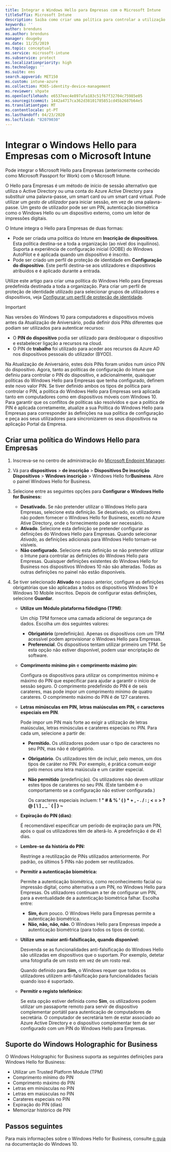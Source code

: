```yaml
---
title: Integrar o Windows Hello para Empresas com o Microsoft Intune
titleSuffix: Microsoft Intune
description: Saiba como criar uma política para controlar a utilização do Windows Hello para Empresas em dispositivos geridos."
keywords: ''
author: brenduns
ms.author: brenduns
manager: dougeby
ms.date: 11/25/2019
ms.topic: conceptual
ms.service: microsoft-intune
ms.subservice: protect
ms.localizationpriority: high
ms.technology: ''
ms.suite: ems
search.appverid: MET150
ms.custom: intune-azure
ms.collection: M365-identity-device-management
ms.reviewer: shpate
ms.openlocfilehash: e6537eec4e897afa183c51f67f32704c75985e05
ms.sourcegitcommit: 1442a4717ca362d38101785851cd45b2687b64e5
ms.translationtype: MT
ms.contentlocale: pt-PT
ms.lasthandoff: 04/23/2020
ms.locfileid: "82079030"
---
```

# <a name="integrate-windows-hello-for-business-with-microsoft-intune"></a>Integrar o Windows Hello para Empresas com o Microsoft Intune  

Pode integrar o Microsoft Hello para Empresas (anteriormente conhecido como Microsoft Passport for Work) com o Microsoft Intune.

 O Hello para Empresas é um método de início de sessão alternativo que utiliza o Active Directory ou uma conta do Azure Active Directory para substituir uma palavra-passe, um smart card ou um smart card virtual. Pode utilizar um *gesto de utilizador* para iniciar sessão, em vez de uma palavra-passe. Um gesto de utilizador pode ser um PIN, autenticação biométrica como o Windows Hello ou um dispositivo externo, como um leitor de impressões digitais.

O Intune integra o Hello para Empresas de duas formas:

- Pode ser criada uma política do Intune em **Inscrição de dispositivos**. Esta política destina-se a toda a organização (ao nível dos inquilinos). Suporta a experiência de configuração inicial (OOBE) do Windows AutoPilot e é aplicada quando um dispositivo é inscrito. 
- Pode ser criado um perfil de proteção de identidade em **Configuração do dispositivo**. Este perfil destina-se aos utilizadores e dispositivos atribuídos e é aplicado durante a entrada. 

Utilize este artigo para criar uma política do Windows Hello para Empresas predefinida destinada a toda a organização. Para criar um perfil de proteção de identidade utilizado para selecionar grupos de utilizadores e dispositivos, veja [Configurar um perfil de proteção de identidade](identity-protection-configure.md).  

<!--- - You can store authentication certificates in the Windows Hello for Business key storage provider (KSP). For more information, see [Secure resource access with certificate profiles in Microsoft Intune](secure-resource-access-with-certificate-profiles.md). --->

> [!IMPORTANT]
> Nas versões do Windows 10 para computadores e dispositivos móveis antes da Atualização de Aniversário, podia definir dois PINs diferentes que podiam ser utilizados para autenticar recursos:
> - O **PIN do dispositivo** podia ser utilizado para desbloquear o dispositivo e estabelecer ligação a recursos na cloud.
> - O PIN de **trabalho** foi utilizado para aceder aos recursos da Azure AD nos dispositivos pessoais do utilizador (BYOD).
> 
> Na Atualização de Aniversário, estes dois PINs foram unidos num único PIN do dispositivo.
> Agora, tanto as políticas de configuração do Intune que definiu para controlar o PIN do dispositivo, e adicionalmente, quaisquer políticas do Windows Hello para Empresas que tenha configurado, definem este novo valor PIN.
> Se tiver definido ambos os tipos de política para controlar o PIN, a política do Windows Hello para Empresas será aplicada tanto em computadores como em dispositivos móveis com Windows 10.
> Para garantir que os conflitos de políticas são resolvidos e que a política de PIN é aplicada corretamente, atualize a sua Política do Windows Hello para Empresas para corresponder às definições na sua política de configuração e peça aos seus utilizadores para sincronizarem os seus dispositivos na aplicação Portal da Empresa.



## <a name="create-a-windows-hello-for-business-policy"></a>Criar uma política do Windows Hello para Empresas

1. Inscreva-se no centro de administração do [Microsoft Endpoint Manager](https://go.microsoft.com/fwlink/?linkid=2109431).

2. Vá para **dispositivos** >  **de inscrição** > **Dispositivos De inscrição Dispositivos** > **Windows inscrição** > Windows Hello for**Business**. Abre o painel Windows Hello for Business.

3. Selecione entre as seguintes opções para **Configurar o Windows Hello for Business:**

    - **Desativado.** Se não pretender utilizar o Windows Hello para Empresas, selecione esta definição. Se desativado, os utilizadores não podem fornecer o Windows Hello for Business, exceto no Azure Ative Directory, onde o fornecimento pode ser necessário.
    - **Ativado**. Selecione esta definição se pretender configurar as definições do Windows Hello para Empresas.  Quando selecionar *Ativado,* as definições adicionais para WIndows Hello tornam-se visíveis.
    - **Não configurado.** Selecione esta definição se não pretender utilizar o Intune para controlar as definições do Windows Hello para Empresas. Quaisquer definições existentes do Windows Hello for Business nos dispositivos Windows 10 não são alteradas. Todas as outras definições no painel não estão disponíveis.

4. Se tiver selecionado **Ativado** no passo anterior, configure as definições obrigatórias que são aplicadas a todos os dispositivos Windows 10 e Windows 10 Mobile inscritos. Depois de configurar estas definições, selecione **Guardar**.

   - **Utilize um Módulo plataforma fidedigno (TPM)**:

     Um chip TPM fornece uma camada adicional de segurança de dados. Escolha um dos seguintes valores:

     - **Obrigatório** (predefinição). Apenas os dispositivos com um TPM acessível podem aprovisionar o Windows Hello para Empresas.
     - **Preferencial**. Os dispositivos tentam utilizar primeiro um TPM. Se esta opção não estiver disponível, podem usar encriptação de software.

   - **Comprimento mínimo pin** e **comprimento máximo pin:**

     Configura os dispositivos para utilizar os comprimentos mínimo e máximo do PIN que especificar para ajudar a garantir o início de sessão seguro. O comprimento predefinido do PIN é de seis carateres, mas pode impor um comprimento mínimo de quatro carateres. O comprimento máximo do PIN é de 127 carateres.

   - **Letras minúsculas em PIN,** **letras maiúsculas em PIN,** e **caracteres especiais em PIN**.

     Pode impor um PIN mais forte ao exigir a utilização de letras maiúsculas, letras minúsculas e carateres especiais no PIN. Para cada um, selecione a partir de:

     - **Permitido.** Os utilizadores podem usar o tipo de caracteres no seu PIN, mas não é obrigatório.

     - **Obrigatório**. Os utilizadores têm de incluir, pelo menos, um dos tipos de caráter no PIN. Por exemplo, é prática comum exigir pelo menos uma letra maiúscula e um caráter especial.

     - **Não permitido** (predefinição). Os utilizadores não devem utilizar estes tipos de carateres no seu PIN. (Este também é o comportamento se a configuração não estiver configurada.)

       Os caracteres especiais incluem: **! " # &amp; % ' ( ) &#42; + , - . / : ; &lt; = &gt; ? @ [ \ ] _ _ &#96; { &#124; } ~**

   - **Expiração do PIN (dias)**:

     É recomendável especificar um período de expiração para um PIN, após o qual os utilizadores têm de alterá-lo. A predefinição é de 41 dias.

   - **Lembre-se da história do PIN:**

     Restringe a reutilização de PINs utilizados anteriormente. Por padrão, os últimos 5 PINs não podem ser reutilizados.

   - **Permitir a autenticação biométrica:**

     Permite a autenticação biométrica, como reconhecimento facial ou impressão digital, como alternativa a um PIN, no Windows Hello para Empresas. Os utilizadores continuam a ter de configurar um PIN, para a eventualidade de a autenticação biométrica falhar. Escolha entre:

     - **Sim, é**um pouco. O Windows Hello para Empresas permite a autenticação biométrica.
     - **Não, não, não, não.** O Windows Hello para Empresas impede a autenticação biométrica (para todos os tipos de conta).

   - **Utilize uma maior anti-falsificação, quando disponível:**

     Desvenda se as funcionalidades anti-falsificação do Windows Hello são utilizadas em dispositivos que o suportam. Por exemplo, detetar uma fotografia de um rosto em vez de um rosto real.

     Quando definido para **Sim,** o Windows requer que todos os utilizadores utilizem anti-falsificação para funcionalidades faciais quando isso é suportado.

   - **Permitir o registo telefónico:**

     Se esta opção estiver definida como **Sim**, os utilizadores podem utilizar um passaporte remoto para servir de dispositivo complementar portátil para autenticação de computadores de secretária. O computador de secretária tem de estar associado ao Azure Active Directory e o dispositivo complementar tem de ser configurado com um PIN do Windows Hello para Empresas.

## <a name="windows-holographic-for-business-support"></a>Suporte do Windows Holographic for Business

O Windows Holographic for Business suporta as seguintes definições para Windows Hello for Business:

- Utilizar um Trusted Platform Module (TPM)
- Comprimento mínimo do PIN
- Comprimento máximo do PIN
- Letras em minúsculas no PIN
- Letras em maiúsculas no PIN
- Carateres especiais no PIN
- Expiração do PIN (dias)
- Memorizar histórico de PIN

## <a name="next-steps"></a>Passos seguintes

Para mais informações sobre o Windows Hello for Business, consulte [o guia](https://technet.microsoft.com/library/mt589441.aspx) na documentação do Windows 10.

